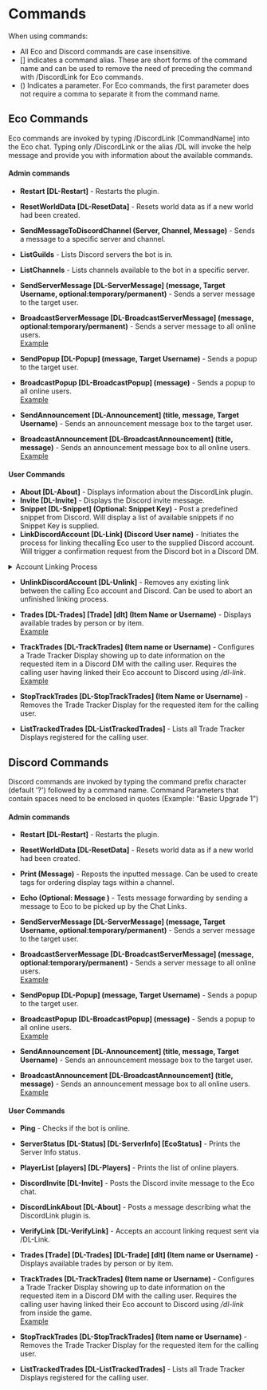 # Commands
When using commands:
- All Eco and Discord commands are case insensitive.
- [] indicates a command alias.
These are short forms of the command name and can be used to remove the need of preceding the command with /DiscordLink for Eco commands.
- () Indicates a parameter.
For Eco commands, the first parameter does not require a comma to separate it from the command name.

## Eco Commands
Eco commands are invoked by typing /DiscordLink [CommandName] into the Eco chat.
Typing only /DiscordLink or the alias /DL will invoke the help message and provide you with information about the available commands.

#### Admin commands
* <b>Restart [DL-Restart]</b> - Restarts the plugin.
* <b>ResetWorldData [DL-ResetData]</b> - Resets world data as if a new world had been created.
* <b>SendMessageToDiscordChannel (Server, Channel, Message)</b> - Sends a message to a specific server and channel.
* <b>ListGuilds</b> - Lists Discord servers the bot is in.
* <b>ListChannels</b> - Lists channels available to the bot in a specific server.
* <b>SendServerMessage [DL-ServerMessage] (message, Target Username, optional:temporary/permanent)</b> - Sends a server message to the target user.
* <b>BroadcastServerMessage [DL-BroadcastServerMessage] (message, optional:temporary/permanent)</b> - Sends a server message to all online users.  
[Example](https://github.com/Eco-DiscordLink/EcoDiscordPlugin/blob/develop/images/features/commands/servermessage.png?raw=true)

* <b>SendPopup [DL-Popup] (message, Target Username)</b> - Sends a popup to the target user.  
* <b>BroadcastPopup [DL-BroadcastPopup] (message)</b> - Sends a popup to all online users.  
[Example](https://github.com/Eco-DiscordLink/EcoDiscordPlugin/blob/develop/images/features/commands/popupmessage.png)

* <b>SendAnnouncement [DL-Announcement] (title, message, Target Username)</b> - Sends an announcement message box to the target user.
* <b>BroadcastAnnouncement [DL-BroadcastAnnouncement] (title, message)</b> - Sends an announcement message box to all online users.  
[Example](https://github.com/Eco-DiscordLink/EcoDiscordPlugin/blob/develop/images/features/commands/announcementmessage.png?raw=true)

#### User Commands
* <b>About [DL-About]</b> - Displays information about the DiscordLink plugin.
* <b>Invite [DL-Invite]</b> - Displays the Discord invite message.
* <b>Snippet [DL-Snippet] (Optional: Snippet Key)</b> - Post a predefined snippet from Discord. Will display a list of available snippets if no Snippet Key is supplied.
* <b>LinkDiscordAccount [DL-Link] (Discord User name)</b> - Initiates the process for linking thecalling Eco user to the supplied Discord account. Will trigger a confirmation request from the Discord bot in a Discord DM.
<details>
  <summary>Account Linking Process</summary>
  1. Run _dl-Link_ command from Eco and receive the verification message from the bot.  
  2. Run _dl-VerifyLink_ command as a response to the verification message.  
  ![Account Linking Verification](https://github.com/Eco-DiscordLink/EcoDiscordPlugin/blob/develop/images/features/commands/accountverification.png?raw=true)
  
</details>

* <b>UnlinkDiscordAccount [DL-Unlink]</b> - Removes any existing link between the calling Eco account and Discord. Can be used to abort an unfinished linking process.
* <b>Trades [DL-Trades] [Trade] [dlt] (Item Name or Username)</b> - Displays available trades by person or by item.  
[Example](https://github.com/Eco-DiscordLink/EcoDiscordPlugin/blob/develop/images/features/commands/ecotrades.png?raw=true)

* <b>TrackTrades [DL-TrackTrades] (Item name or Username)</b> - Configures a Trade Tracker Display showing up to date information on the requested item in a Discord DM with the calling user. Requires the calling user having linked their Eco account to Discord using _/dl-link_.  
[Example](https://github.com/Eco-DiscordLink/EcoDiscordPlugin/blob/develop/images/features/commands/discordtrades.png?raw=true)

* <b>StopTrackTrades [DL-StopTrackTrades] (Item Name or Username)</b> - Removes the Trade Tracker Display for the requested item for the calling user.
* <b>ListTrackedTrades [DL-ListTrackedTrades]</b> - Lists all Trade Tracker Displays registered for the calling user.

## Discord Commands
Discord commands are invoked by typing the command prefix character (default '?') followed by a command name.
Command Parameters that contain spaces need to be enclosed in quotes (Example: "Basic Upgrade 1")

#### Admin commands
* <b>Restart [DL-Restart]</b> - Restarts the plugin.
* <b>ResetWorldData [DL-ResetData]</b> - Resets world data as if a new world had been created.
* <b>Print (Message)</b> - Reposts the inputted message. Can be used to create tags for ordering display tags within a channel.
* <b>Echo (Optional: Message )</b> - Tests message forwarding by sending a message to Eco to be picked up by the Chat Links.
* <b>SendServerMessage [DL-ServerMessage] (message, Target Username, optional:temporary/permanent)</b> - Sends a server message to the target user.
* <b>BroadcastServerMessage [DL-BroadcastServerMessage] (message, optional:temporary/permanent)</b> - Sends a server message to all online users.  
[Example](https://github.com/Eco-DiscordLink/EcoDiscordPlugin/blob/develop/images/features/commands/servermessage.png?raw=true)

* <b>SendPopup [DL-Popup] (message, Target Username)</b> - Sends a popup to the target user.
* <b>BroadcastPopup [DL-BroadcastPopup] (message)</b> - Sends a popup to all online users.  
[Example](https://github.com/Eco-DiscordLink/EcoDiscordPlugin/blob/develop/images/features/commands/popupmessage.png)

* <b>SendAnnouncement [DL-Announcement] (title, message, Target Username)</b> - Sends an announcement message box to the target user.
* <b>BroadcastAnnouncement [DL-BroadcastAnnouncement] (title, message)</b> - Sends an announcement message box to all online users.  
[Example](https://github.com/Eco-DiscordLink/EcoDiscordPlugin/blob/develop/images/features/commands/announcementmessage.png?raw=true)

#### User Commands
* <b>Ping</b> - Checks if the bot is online.
* <b>ServerStatus [DL-Status] [DL-ServerInfo] [EcoStatus]</b> - Prints the Server Info status.
* <b>PlayerList [players] [DL-Players]</b> - Prints the list of online players.
* <b>DiscordInvite [DL-Invite]</b> - Posts the Discord invite message to the Eco chat.
* <b>DiscordLinkAbout [DL-About]</b> - Posts a message describing what the DiscordLink plugin is.
* <b>VerifyLink [DL-VerifyLink]</b> - Accepts an account linking request sent via /DL-Link.
* <b>Trades [Trade] [DL-Trades] [DL-Trade] [dlt] (Item name or Username)</b> - Displays available trades by person or by item.
* <b>TrackTrades [DL-TrackTrades] (Item name or Username)</b> - Configures a Trade Tracker Display showing up to date information on the requested item in a Discord DM with the calling user. Requires the calling user having linked their Eco account to Discord using _/dl-link_ from inside the game.  
[Example](https://github.com/Eco-DiscordLink/EcoDiscordPlugin/blob/develop/images/features/commands/discordtrades.png?raw=true)

* <b>StopTrackTrades [DL-StopTrackTrades] (Item name or Username)</b> - Removes the Trade Tracker Display for the requested item for the calling user.
* <b>ListTrackedTrades [DL-ListTrackedTrades]</b> - Lists all Trade Tracker Displays registered for the calling user.
